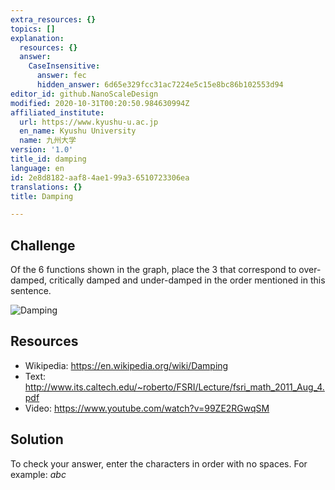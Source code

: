 ```yaml
---
extra_resources: {}
topics: []
explanation:
  resources: {}
  answer:
    CaseInsensitive:
      answer: fec
      hidden_answer: 6d65e329fcc31ac7224e5c15e8bc86b102553d94
editor_id: github.NanoScaleDesign
modified: 2020-10-31T00:20:50.984630994Z
affiliated_institute:
  url: https://www.kyushu-u.ac.jp
  en_name: Kyushu University
  name: 九州大学
version: '1.0'
title_id: damping
language: en
id: 2e8d8182-aaf8-4ae1-99a3-6510723306ea
translations: {}
title: Damping

---
```


## Challenge

Of the 6 functions shown in the graph, 
place the 3 that correspond to over-damped, critically damped and under-damped in the order mentioned in this sentence.

![Damping](/api/v0/teachers/github.NanoScaleDesign/resources/public/c85d46d9-195a-4a96-a522-8137308b12ba.jpeg/c85d46d9-195a-4a96-a522-8137308b12ba.jpeg)


## Resources

- Wikipedia: https://en.wikipedia.org/wiki/Damping
- Text: http://www.its.caltech.edu/~roberto/FSRI/Lecture/fsri_math_2011_Aug_4.pdf
- Video: https://www.youtube.com/watch?v=99ZE2RGwqSM

## Solution

To check your answer, enter the characters in order with no spaces. For example: *abc*
